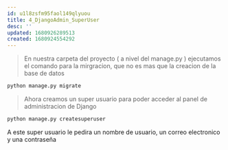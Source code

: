```yaml
---
id: u1l8zsfm95faol149qlyuou
title: 4_DjangoAdmin_SuperUser
desc: ''
updated: 1680926289513
created: 1680924554292
---
```


> En nuestra carpeta del proyecto ( a nivel del manage.py ) ejecutamos el comando para la mirgracion, que no es mas que la creacion de la base de datos

```bash
python manage.py migrate
```

> Ahora creamos un super usuario para poder acceder al panel de administracion de Django

```bash
python manage.py createsuperuser
```

A este super usuario le pedira un nombre de usuario, un correo electronico y una contraseña

